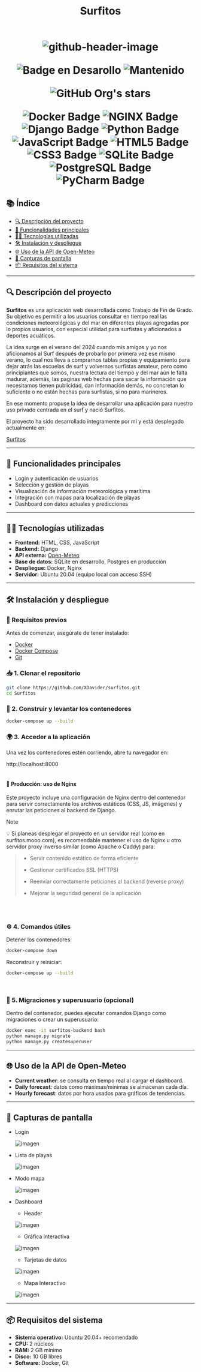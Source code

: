 <h1 align="center"> Surfitos <br><br>
  
![github-header-image](https://github.com/user-attachments/assets/22561233-6b2d-496f-b368-38437b797b7b)


![Badge en Desarollo](https://img.shields.io/badge/Status-Ya%20desplegado!-yellow)
![Mantenido](https://img.shields.io/badge/Mantenido%3F-Si-green.svg)

![GitHub Org's stars](https://img.shields.io/github/stars/XDavider?style=social)

![Docker Badge](https://img.shields.io/badge/Docker-2496ED?logo=docker&logoColor=fff&style=flat)
![NGINX Badge](https://img.shields.io/badge/NGINX-009639?logo=nginx&logoColor=fff&style=flat)
![Django Badge](https://img.shields.io/badge/Django-092E20?logo=django&logoColor=fff&style=flat)
![Python Badge](https://img.shields.io/badge/Python-3776AB?logo=python&logoColor=fff&style=flat)
![JavaScript Badge](https://img.shields.io/badge/JavaScript-F7DF1E?logo=javascript&logoColor=000&style=flat)
![HTML5 Badge](https://img.shields.io/badge/HTML5-E34F26?logo=html5&logoColor=fff&style=flat)
![CSS3 Badge](https://img.shields.io/badge/CSS3-1572B6?logo=css3&logoColor=fff&style=flat)
![SQLite Badge](https://img.shields.io/badge/SQLite-003B57?logo=sqlite&logoColor=fff&style=flat)
![PostgreSQL Badge](https://img.shields.io/badge/PostgreSQL-4169E1?logo=postgresql&logoColor=fff&style=flat)
![PyCharm Badge](https://img.shields.io/badge/PyCharm-000?logo=pycharm&logoColor=fff&style=flat)

</h1>

## 📚 Índice

- [🔍 Descripción del proyecto](#descripción-del-proyecto)
- [🚀 Funcionalidades principales](#funcionalidades-principales)
- [🧑‍💻 Tecnologías utilizadas](#tecnologías-utilizadas)
- [🛠️ Instalación y despliegue](#instalación-y-despliegue)
- [🌐 Uso de la API de Open-Meteo](#uso-de-la-api-de-open-meteo)
- [📸 Capturas de pantalla](#capturas-de-pantalla)
- [📦 Requisitos del sistema](#requisitos-del-sistema)

---

## 🔍 Descripción del proyecto

**Surfitos** es una aplicación web desarrollada como Trabajo de Fin de Grado. Su objetivo es permitir a los usuarios consultar en tiempo real las condiciones meteorológicas y del mar en diferentes playas agregadas por lo propios usuarios, con especial utilidad para surfistas y aficionados a deportes acuáticos.

La idea surge en el verano del 2024 cuando mis amigos y yo nos aficionamos al Surf después de probarlo por primera vez ese mismo verano, lo cual nos lleva a comprarnos tablas propias y equipamiento para dejar atrás las escuelas de surf y volvernos surfistas amateur, pero como principiantes que somos, nuestra lectura del tiempo y del mar aún le falta madurar, además, las paginas web hechas para sacar la información que necesitamos tienen publicidad, dan información demás, no concretan lo suficiente o no están hechas para surfistas, si no para marineros.

En ese momento propuse la idea de desarrollar una aplicación para nuestro uso privado centrada en el surf y nació Surfitos.

El proyecto ha sido desarrollado íntegramente por mí y está desplegado actualmente en:

[Surfitos](https://surfitos.mooo.com/)

---

## 🚀 Funcionalidades principales

- Login y autenticación de usuarios
- Selección y gestión de playas
- Visualización de información meteorológica y marítima
- Integración con mapas para localización de playas
- Dashboard con datos actuales y predicciones


---

## 🧑‍💻 Tecnologías utilizadas

- **Frontend:** HTML, CSS, JavaScript
- **Backend:** Django
- **API externa:** [Open-Meteo](https://open-meteo.com/)
- **Base de datos:** SQLite en desarrollo, Postgres en producción
- **Despliegue:** Docker, Nginx
- **Servidor:** Ubuntu 20.04 (equipo local con acceso SSH)

---

## 🛠️ Instalación y despliegue

### 🔧 Requisitos previos

Antes de comenzar, asegúrate de tener instalado:

- [Docker](https://docs.docker.com/get-docker/)
- [Docker Compose](https://docs.docker.com/compose/)
- [Git](https://git-scm.com/)


### 📥 1. Clonar el repositorio

```bash
git clone https://github.com/XDavider/surfitos.git
cd Surfitos
```

### 🐳 2. Construir y levantar los contenedores

```bash
docker-compose up --build
```

### 🌍 3. Acceder a la aplicación

Una vez los contenedores estén corriendo, abre tu navegador en:

http://localhost:8000
<br>
<br>
#### 📌 Producción: uso de Nginx

Este proyecto incluye una configuración de Nginx dentro del contenedor para servir correctamente los archivos estáticos (CSS, JS, imágenes) y enrutar las peticiones al backend de Django.

> [!NOTE]
> 💡 Si planeas desplegar el proyecto en un servidor real (como en surfitos.mooo.com), es recomendable mantener el uso de Nginx u otro servidor proxy inverso similar (como Apache o Caddy) para:
>>- Servir contenido estático de forma eficiente
>> 
>>- Gestionar certificados SSL (HTTPS)
>> 
>>- Reenviar correctamente peticiones al backend (reverse proxy)
>> 
>>- Mejorar la seguridad general de la aplicación
<br>
<br>        
       
### ⚙️ 4. Comandos útiles

  Detener los contenedores:
    
  ```bash
  docker-compose down
  ```

  Reconstruir y reiniciar:
    
  ```bash
  docker-compose up --build
  ```
<br>


### 🐘 5. Migraciones y superusuario (opcional)

Dentro del contenedor, puedes ejecutar comandos Django como migraciones o crear un superusuario:

```bash
docker exec -it surfitos-backend bash
python manage.py migrate
python manage.py createsuperuser
```

---

## 🌐 Uso de la API de Open-Meteo

- **Current weather**: se consulta en tiempo real al cargar el dashboard.
- **Daily forecast**: datos como máximas/mínimas se almacenan cada día.
- **Hourly forecast**: datos por hora usados para gráficos de tendencias.

  
---

## 📸 Capturas de pantalla

- Login
  
  ![imagen](https://github.com/user-attachments/assets/7719b593-49b4-4586-9f56-6b9239027365)

- Lista de playas
  
  ![imagen](https://github.com/user-attachments/assets/4b2151e8-eae0-4483-a49c-14b9e94fff0a)

- Modo mapa
  
  ![imagen](https://github.com/user-attachments/assets/7854b61e-062d-4a69-adc9-5324368891b3)

- Dashboard
  
  - Header
    
  ![imagen](https://github.com/user-attachments/assets/86a5032d-c2fd-4ba3-a7e8-80892458819b)

  - Gráfica interactiva
    
  ![imagen](https://github.com/user-attachments/assets/cf8f703b-1c1b-4ca0-ae9e-51adce652887)

  - Tarjetas de datos
    
  ![imagen](https://github.com/user-attachments/assets/00404b1b-3373-442d-9ecc-0a8099acf4ed)

  - Mapa Interactivo
    
  ![imagen](https://github.com/user-attachments/assets/9086a089-264c-455f-8bfb-3b70fd6bdd4e)



---

## 📦 Requisitos del sistema

- **Sistema operativo:** Ubuntu 20.04+ recomendado
- **CPU:** 2 núcleos
- **RAM:** 2 GB mínimo
- **Disco:** 10 GB libres
- **Software:** Docker, Git
